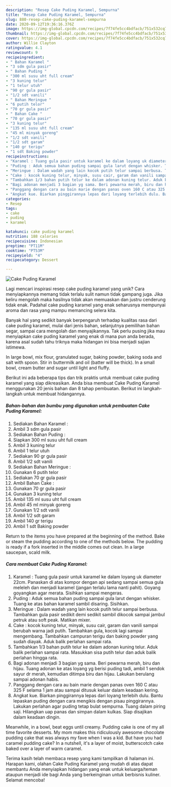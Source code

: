 ```yaml
---
description: "Resep Cake Puding Karamel, Sempurna"
title: "Resep Cake Puding Karamel, Sempurna"
slug: 880-resep-cake-puding-karamel-sempurna
date: 2020-09-12T19:36:16.376Z
image: https://img-global.cpcdn.com/recipes/7f74fe5cc4bdfacb/751x532cq70/cake-puding-karamel-foto-resep-utama.jpg
thumbnail: https://img-global.cpcdn.com/recipes/7f74fe5cc4bdfacb/751x532cq70/cake-puding-karamel-foto-resep-utama.jpg
cover: https://img-global.cpcdn.com/recipes/7f74fe5cc4bdfacb/751x532cq70/cake-puding-karamel-foto-resep-utama.jpg
author: Willie Clayton
ratingvalue: 4.1
reviewcount: 9
recipeingredient:
- " Bahan Karamel "
- "3 sdm gula pasir"
- " Bahan Puding "
- "300 ml susu uht full cream"
- "3 kuning telur"
- "1 telur utuh"
- "90 gr gula pasir"
- "1/2 sdt vanili"
- " Bahan Meringue "
- "6 putih telor"
- "70 gr gula pasir"
- " Bahan Cake "
- "70 gr gula pasir"
- "3 kuning telur"
- "135 ml susu uht full cream"
- "45 ml minyak goreng"
- "1/2 sdt vanili"
- "1/2 sdt garam"
- "140 gr terigu"
- "1 sdt Baking powder"
recipeinstructions:
- "Karamel : Tuang gula pasir untuk karamel ke dalam loyang uk diameter 22cm. Panaskan di atas kompor dengan api sedang sampai semua gula meleleh dan menjadi karamel (jangan terlalu lama nanti pahit). Goyang goyangkan agar merata. Sisihkan sampai mengeras."
- "Puding : Aduk semua bahan puding sampai gula larut dengan whisker. Tuang ke atas bahan karamel sambil disaring. Sisihkan."
- "Meringue : Dalam wadah yang lain kocok putih telur sampai berbusa. Tambahkan gula pasir sedikit demi sedikit sambil dikocok sampai jambul petruk atau soft peak. Matikan mixer."
- "Cake : kocok kuning telur, minyak, susu cair, garam dan vanili sampai berubah warna jadi putih. Tambahkan gula, kocok lagi sampai mengembang. Tambahkan campuran terigu dan baking powder yang sudah diayak. Aduk balik perlahan sampai rata."
- "Tambahkan 1/3 bahan putih telur ke dalam adonan kuning telur. Aduk balik perlahan sampai rata. Masukkan sisa putih telur dan aduk balik perlahan hingga rata."
- "Bagi adonan menjadi 3 bagian yg sama. Beri pewarna merah, biru dan hijau. Tuang adonan ke atas loyang yg berisi puding tadi, ambil 1 sendok sayur dr merah, kemudian ditimpa biru dan hijau. Lakukan berulang sampai adonan habis."
- "Panggang dengan cara au bain marie dengan panas oven 160 C atau 325 F selama 1 jam atau sampai ditusuk keluar dalam keadaan kering."
- "Angkat kue. Biarkan pinggirannya lepas dari loyang terlebih dulu. Bantu lepaskan puding dengan cara mengikis dengan pisau pinggirannya. Lakukan perlahan agar puding tetap bulat sempurna. Tuang dalam piring saji. Hilangkan uap panas dan simpan dalam kulkas. Siap disajikan dalam keadaan dingin."
categories:
- Resep
tags:
- cake
- puding
- karamel

katakunci: cake puding karamel 
nutrition: 188 calories
recipecuisine: Indonesian
preptime: "PT11M"
cooktime: "PT53M"
recipeyield: "4"
recipecategory: Dessert

---
```



![Cake Puding Karamel](https://img-global.cpcdn.com/recipes/7f74fe5cc4bdfacb/751x532cq70/cake-puding-karamel-foto-resep-utama.jpg)

Lagi mencari inspirasi resep cake puding karamel yang unik? Cara menyiapkannya memang tidak terlalu sulit namun tidak gampang juga. Jika keliru mengolah maka hasilnya tidak akan memuaskan dan justru cenderung tidak enak. Padahal cake puding karamel yang enak seharusnya mempunyai aroma dan rasa yang mampu memancing selera kita.

Banyak hal yang sedikit banyak berpengaruh terhadap kualitas rasa dari cake puding karamel, mulai dari jenis bahan, selanjutnya pemilihan bahan segar, sampai cara mengolah dan menyajikannya. Tak perlu pusing jika mau menyiapkan cake puding karamel yang enak di mana pun anda berada, karena asal sudah tahu triknya maka hidangan ini bisa menjadi sajian istimewa.

In large bowl, mix flour, granulated sugar, baking powder, baking soda and salt with spoon. Stir in buttermilk and oil (batter will be thick). In a small bowl, cream butter and sugar until light and fluffy.


Berikut ini ada beberapa tips dan trik praktis untuk membuat cake puding karamel yang siap dikreasikan. Anda bisa membuat Cake Puding Karamel menggunakan 20 jenis bahan dan 8 tahap pembuatan. Berikut ini langkah-langkah untuk membuat hidangannya.

<!--inarticleads1-->

##### Bahan-bahan dan bumbu yang digunakan untuk pembuatan Cake Puding Karamel:

1. Sediakan  Bahan Karamel :
1. Ambil 3 sdm gula pasir
1. Sediakan  Bahan Puding :
1. Siapkan 300 ml susu uht full cream
1. Ambil 3 kuning telur
1. Ambil 1 telur utuh
1. Sediakan 90 gr gula pasir
1. Ambil 1/2 sdt vanili
1. Sediakan  Bahan Meringue :
1. Gunakan 6 putih telor
1. Sediakan 70 gr gula pasir
1. Ambil  Bahan Cake :
1. Gunakan 70 gr gula pasir
1. Gunakan 3 kuning telur
1. Ambil 135 ml susu uht full cream
1. Ambil 45 ml minyak goreng
1. Gunakan 1/2 sdt vanili
1. Ambil 1/2 sdt garam
1. Ambil 140 gr terigu
1. Ambil 1 sdt Baking powder


Return to the items you have prepared at the beginning of the method. Bake or steam the pudding according to one of the methods below. The pudding is ready if a fork inserted in the middle comes out clean. In a large saucepan, scald milk. 

<!--inarticleads2-->

##### Cara membuat Cake Puding Karamel:

1. Karamel : Tuang gula pasir untuk karamel ke dalam loyang uk diameter 22cm. Panaskan di atas kompor dengan api sedang sampai semua gula meleleh dan menjadi karamel (jangan terlalu lama nanti pahit). Goyang goyangkan agar merata. Sisihkan sampai mengeras.
1. Puding : Aduk semua bahan puding sampai gula larut dengan whisker. Tuang ke atas bahan karamel sambil disaring. Sisihkan.
1. Meringue : Dalam wadah yang lain kocok putih telur sampai berbusa. Tambahkan gula pasir sedikit demi sedikit sambil dikocok sampai jambul petruk atau soft peak. Matikan mixer.
1. Cake : kocok kuning telur, minyak, susu cair, garam dan vanili sampai berubah warna jadi putih. Tambahkan gula, kocok lagi sampai mengembang. Tambahkan campuran terigu dan baking powder yang sudah diayak. Aduk balik perlahan sampai rata.
1. Tambahkan 1/3 bahan putih telur ke dalam adonan kuning telur. Aduk balik perlahan sampai rata. Masukkan sisa putih telur dan aduk balik perlahan hingga rata.
1. Bagi adonan menjadi 3 bagian yg sama. Beri pewarna merah, biru dan hijau. Tuang adonan ke atas loyang yg berisi puding tadi, ambil 1 sendok sayur dr merah, kemudian ditimpa biru dan hijau. Lakukan berulang sampai adonan habis.
1. Panggang dengan cara au bain marie dengan panas oven 160 C atau 325 F selama 1 jam atau sampai ditusuk keluar dalam keadaan kering.
1. Angkat kue. Biarkan pinggirannya lepas dari loyang terlebih dulu. Bantu lepaskan puding dengan cara mengikis dengan pisau pinggirannya. Lakukan perlahan agar puding tetap bulat sempurna. Tuang dalam piring saji. Hilangkan uap panas dan simpan dalam kulkas. Siap disajikan dalam keadaan dingin.


Meanwhile, in a bowl, beat eggs until creamy. Pudding cake is one of my all time favorite desserts. My mom makes this ridiculously awesome chocolate pudding cake that was always my fave when I was a kid. But have you had caramel pudding cake? In a nutshell, it&#39;s a layer of moist, butterscotch cake baked over a layer of warm caramel. 

Terima kasih telah membaca resep yang kami tampilkan di halaman ini. Harapan kami, olahan Cake Puding Karamel yang mudah di atas dapat membantu Anda menyiapkan hidangan yang enak untuk keluarga/teman ataupun menjadi ide bagi Anda yang berkeinginan untuk berbisnis kuliner. Selamat mencoba!
